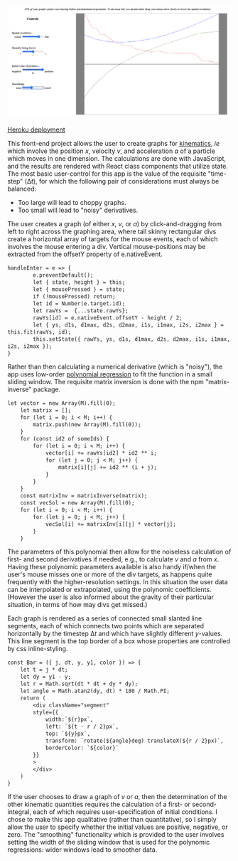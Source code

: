 ![Graphical Kinematics](public/kinematics.png)

[Heroku deployment](https://graphical-kinematics.herokuapp.com)

This front-end project allows the user to create graphs for [kinematics](https://en.wikipedia.org/wiki/Kinematics), *ie* which involve the position *x*, velocity *v*, and acceleration *a* of a particle which moves in one dimension.
The calculations are done with JavaScript, and the results are rendered with React class components that utilize state. The most basic user-control for this app is the value of the requisite "time-step" (Δ*t*), for which the following pair of considerations must always be balanced:
* Too large will lead to choppy graphs.
* Too small will lead to "noisy" derivatives.

The user creates a graph (of either *x*, *v*, or *a*) by click-and-dragging from left to right across the graphing area, where tall skinny rectangular divs create a horizontal array of targets for the mouse events, each of which involves the mouse entering a div. Vertical mouse-positions may be extracted from the offsetY property of e.nativeEvent.
```
handleEnter = e => {
        e.preventDefault();
        let { state, height } = this;
        let { mousePressed } = state;
        if (!mousePressed) return;
        let id = Number(e.target.id);
        let rawYs =  {...state.rawYs};
        rawYs[id] = e.nativeEvent.offsetY - height / 2;
        let { ys, d1s, d1max, d2s, d2max, i1s, i1max, i2s, i2max } = this.fit(rawYs, id);
        this.setState({ rawYs, ys, d1s, d1max, d2s, d2max, i1s, i1max, i2s, i2max });
}
```
Rather than then calculating a numerical derivative (which is "noisy"), the app uses low-order [polynomial regression](https://en.wikipedia.org/wiki/Polynomial_regression) to fit the function in a small sliding window.  The requisite matrix inversion is done with the npm "matrix-inverse" package.
```
let vector = new Array(M).fill(0);
    let matrix = [];
    for (let i = 0; i < M; i++) {
        matrix.push(new Array(M).fill(0));
    }
    for (const id2 of someIds) {
        for (let i = 0; i < M; i++) {
            vector[i] += rawYs[id2] * id2 ** i;
            for (let j = 0; j < M; j++) {
                matrix[i][j] += id2 ** (i + j);
            }
        }
    }
    const matrixInv = matrixInverse(matrix);
    const vecSol = new Array(M).fill(0);
    for (let i = 0; i < M; i++) {
        for (let j = 0; j < M; j++) {
            vecSol[i] += matrixInv[i][j] * vector[j];
        }
    }
```
The parameters of this polynomial then allow for the noiseless calculation of first- and second derivatives if needed, e.g., to calculate *v* and *a* from *x*.  Having these polynomic parameters available is also handy if/when the user's mouse misses one or more of the div targets, as happens quite frequently with the higher-resolution settings.  In this situation the user data can be interpolated or extrapolated, using the polynomic coefficients.
(However the user is also informed about the gravity of their particular situation, in terms of how may divs get missed.)

Each graph is rendered as a series of connected small slanted line segments, each of which connects two points which are separated horizontally by the timestep &Delta;*t* and which have slightly different *y*-values.  This line segment is the top border of a box whose properties are controlled by css inline-styling.
```
const Bar = ({ j, dt, y, y1, color }) => {
    let t = j * dt;
    let dy = y1 - y;
    let r = Math.sqrt(dt * dt + dy * dy);
    let angle = Math.atan2(dy, dt) * 180 / Math.PI;
    return (
        <div className="segment"
        style={{
            width:`${r}px`,
            left: `${t - r / 2}px`,
            top: `${y}px`,
            transform: `rotate(${angle}deg) translateX(${r / 2}px)`,
            borderColor: `${color}`
        }}
        >
        </div>
    )
}
```
If the user chooses to draw a graph of *v* or *a*, then the determination of the other kinematic quantities requires the calculation of a first- or second-integral, each of which requires user-specification of initial conditions.  I chose to make this app qualitative (rather than quantitative), so I simply allow the user to specify whether the initial values are positive, negative, or zero.
The "smoothing" functionality which is provided to the user involves setting the width of the sliding window that is used for the polynomic regressions: wider windows lead to smoother data.
